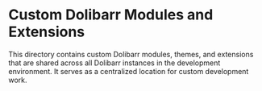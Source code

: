 # Custom Dolibarr Modules and Extensions

This directory contains custom Dolibarr modules, themes, and extensions that are shared across all Dolibarr instances in the development environment.
It serves as a centralized location for custom development work.
